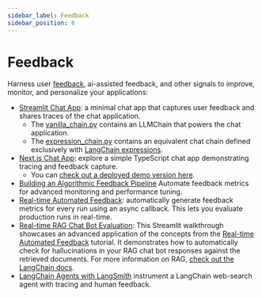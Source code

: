```yaml
---
sidebar_label: Feedback
sidebar_position: 6 
---
```

# Feedback

Harness user [feedback](https://docs.smith.langchain.com/tracing/faq/logging_feedback), ai-assisted feedback, and other signals to improve, monitor, and personalize your applications:

- [Streamlit Chat App](./streamlit/README.md): a minimal chat app that captures user feedback and shares traces of the chat application.
    - The [vanilla_chain.py](./streamlit/vanilla_chain.py) contains an LLMChain that powers the chat application.
    - The [expression_chain.py](./streamlit/expression_chain.py) contains an equivalent chat chain defined exclusively with [LangChain expressions](https://python.langchain.com/docs/expression_language/). 
- [Next.js Chat App](./nextjs/README.md): explore a simple TypeScript chat app demonstrating tracing and feedback capture.
    - You can [check out a deployed demo version here](https://langsmith-cookbook.vercel.app/).
- [Building an Algorithmic Feedback Pipeline](./algorithmic-feedback/algorithmic_feedback.ipynb) Automate feedback metrics for advanced monitoring and performance tuning.
- [Real-time Automated Feedback](./realtime-algorithmic-feedback/realtime_feedback.ipynb): automatically generate feedback metrics for every run using an async callback. This lets you evaluate production runs in real-time.
- [Real-time RAG Chat Bot Evaluation](./streamlit-realtime-feedback/README.md): This Streamlit walkthrough showcases an advanced application of the concepts from the [Real-time Automated Feedback](./realtime-algorithmic-feedback/realtime_feedback.ipynb) tutorial. It demonstrates how to automatically check for hallucinations in your RAG chat bot responses against the retrieved documents. For more information on RAG, [check out the LangChain docs](https://python.langchain.com/docs/use_cases/question_answering/).
- [LangChain Agents with LangSmith](./streamlit-agent/README.md) instrument a LangChain web-search agent with tracing and human feedback.